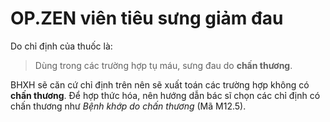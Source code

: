 # OP.ZEN viên tiêu sưng giảm đau
Do chỉ định của thuốc là:

> Dùng trong các trường hợp tụ máu, sưng đau do **chấn thương**.

BHXH sẽ căn cứ chỉ định trên nên sẽ xuất toán các trường hợp không có **chấn thương**. Để hợp thức hóa, nên hướng dẫn bác sĩ chọn các chỉ định có chấn thương như *Bệnh khớp do chấn thương* (Mã M12.5).